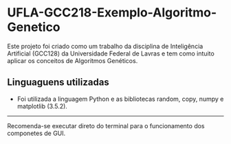 # UFLA-GCC218-Exemplo-Algoritmo-Genetico
Este projeto foi criado como um trabalho da disciplina de Inteligência Artificial (GCC128) da Universidade Federal de Lavras e tem como intuito aplicar os conceitos de Algoritmos Genéticos.

## Linguaguens utilizadas

* Foi utilizada a linguagem Python e as bibliotecas random, copy, numpy e matplotlib (3.5.2).


<hr>
Recomenda-se executar direto do terminal para o funcionamento dos componetes de GUI.
